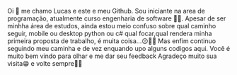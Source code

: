 Oi 🤚 me chamo Lucas e este e meu Github.
Sou iniciante na area de programação, atualmente curso engenharia de software 🥹🤩.
Apesar de ser minhha área de estudos, ainda estou meio confuso sobre qual caminho seguir,
mobile ou desktop python ou c# qual focar,qual rendera minha primeira proposta de trabalho, é muita coisa...😣😵‍💫
Mas enfim continuo seguindo meu caminha e de vez enquando upo alguns codigos aqui.
Você é muito bem vindo para olhar e me dar seu feedback 
Agradeço muito sua visita😁 e volte sempre👋😉
